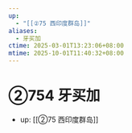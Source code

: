 ```yaml
---
up:
  - "[[②75 西印度群岛]]"
aliases:
  - 牙买加
ctime: 2025-03-01T13:23:06+08:00
mtime: 2025-10-01T11:40:32+08:00
---
```


# ②754 牙买加

- up: [[②75 西印度群岛]]
